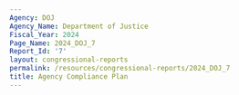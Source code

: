 ```yaml
---
Agency: DOJ
Agency_Name: Department of Justice
Fiscal_Year: 2024
Page_Name: 2024_DOJ_7
Report_Id: '7'
layout: congressional-reports
permalink: /resources/congressional-reports/2024_DOJ_7
title: Agency Compliance Plan
---
```

